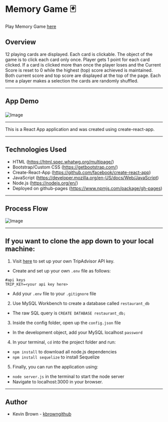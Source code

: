 # Memory Game :black_joker:

Play Memory Game [here](https://kbrowngithub.github.io/MemoryGame/)

## Overview
12 playing cards are displayed. Each card is clickable. The object of the game
is to click each card only once. Player gets 1 point for each card clicked. 
If a card is clicked more than once the player loses and the Current Score is
reset to 0 while the highest (top) score achieved is maintained. Both current score 
and top score are displayed at the top of the page. Each time a player makes
a selection the cards are randomly shuffled.

---

## App Demo
### 
![Image](public/images/MemoryGameDemo.gif)

---

This is a React App application and was created using create-react-app.

---

## Technologies Used
- HTML (https://html.spec.whatwg.org/multipage/)
- Bootstrap/Custom CSS (https://getbootstrap.com/)
- Create-React-App (https://github.com/facebook/create-react-app)
- JavaScript (https://developer.mozilla.org/en-US/docs/Web/JavaScript)
- Node.js (https://nodejs.org/en/)
- Deployed on github-pages (https://www.npmjs.com/package/gh-pages)

---

## Process Flow
![Image](public/images/flowchart.png)

---

## If you want to clone the app down to your local machine:
1. Visit [here](https://rapidapi.com/apidojo/api/tripadvisor1?endpoint=apiendpoint_c0d6decf-e541-447d-bc87-2fa023cd96d6) to set up your own TripAdvisor API key.
- Create and set up your own ```.env``` file as follows:
```
#api keys
TRIP_KEY=<your api key here>
```
- Add your ```.env``` file to your ```.gitignore``` file
2. Use MySQL Workbench to create a database called ```restaurant_db```
- The raw SQL query is ```CREATE DATABASE restaurant_db;```
3. Inside the config folder, open up the ```config.json``` file
- In the development object, add your MySQL localhost ```password```
4. In your terminal, ```cd``` into the project folder and run:
- ```npm install``` to download all node.js dependencies
- ```npm install sequelize``` to install Sequelize
5. Finally, you can run the application using:
- ```node server.js``` in the terminal to start the node server
- Navigate to localhost:3000 in your browser.

---

## Author
- Kevin Brown - [kbrowngithub](https://github.com/kbrowngithub)